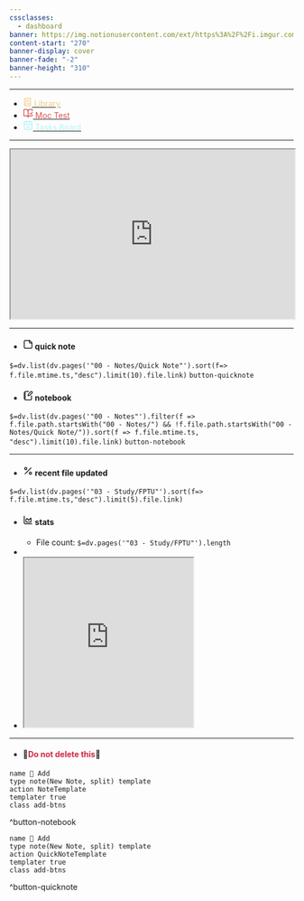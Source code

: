 ```yaml
---
cssclasses:
  - dashboard
banner: https://img.notionusercontent.com/ext/https%3A%2F%2Fi.imgur.com%2FT4TdY8g.gif/size/?exp=1738655907&sig=wP_5QuxzKRZ-vPfQHPBPPLIBNX3SVz2qfaIYLxbCoX0
content-start: "270"
banner-display: cover
banner-fade: "-2"
banner-height: "310"
---
```

---
+ [<svg xmlns="http://www.w3.org/2000/svg" color="#f2cb84" width="16" height="16" viewBox="0 0 24 24" fill="none" stroke="currentColor" stroke-width="2" stroke-linecap="round" stroke-linejoin="round" class="lucide lucide-book-text"><path d="M4 19.5v-15A2.5 2.5 0 0 1 6.5 2H19a1 1 0 0 1 1 1v18a1 1 0 0 1-1 1H6.5a1 1 0 0 1 0-5H20"/><path d="M8 11h8"/><path d="M8 7h6"/></svg><span style="color:#f2cb84"> Library</span>](🔖%20Library.md)
+ [<svg xmlns="http://www.w3.org/2000/svg" color="#d85554" width="18" height="18" viewBox="0 0 24 24" fill="none" stroke="currentColor" stroke-width="2" stroke-linecap="round" stroke-linejoin="round" class="lucide lucide-book-open-check"><path d="M12 21V7"/><path d="m16 12 2 2 4-4"/><path d="M22 6V4a1 1 0 0 0-1-1h-5a4 4 0 0 0-4 4 4 4 0 0 0-4-4H3a1 1 0 0 0-1 1v13a1 1 0 0 0 1 1h6a3 3 0 0 1 3 3 3 3 0 0 1 3-3h6a1 1 0 0 0 1-1v-1.3"/></svg><span style="color:#d85554"> Moc Test</span>](03%20-%20Study/FPTU/MOC%20Test)
+  [<svg xmlns="http://www.w3.org/2000/svg" color="#b4f4f6" width="18" height="18" viewBox="0 0 24 24" fill="none" stroke="currentColor" stroke-width="2" stroke-linecap="round" stroke-linejoin="round" class="lucide lucide-calendar-check"><path d="M8 2v4"/><path d="M16 2v4"/><rect width="18" height="18" x="3" y="4" rx="2"/><path d="M3 10h18"/><path d="m9 16 2 2 4-4"/></svg><span style="color:#b4f4f6"> Tasks Board</span>](04%20-%20Tasks%20Board/FPTU%20board)
---
<iframe src="https://flocus.com/online-flip-clock/" width="100%" height="300px"></iframe>

---

+  #### <svg xmlns="http://www.w3.org/2000/svg" width="18" height="18" viewBox="0 0 24 24" fill="none" stroke="currentColor" stroke-width="2" stroke-linecap="round" stroke-linejoin="round" class="lucide lucide-sticky-note"><path d="M16 3H5a2 2 0 0 0-2 2v14a2 2 0 0 0 2 2h14a2 2 0 0 0 2-2V8Z"/><path d="M15 3v4a2 2 0 0 0 2 2h4"/></svg> quick note
`$=dv.list(dv.pages('"00 - Notes/Quick Note"').sort(f=> f.file.mtime.ts,"desc").limit(10).file.link)`
`button-quicknote`
+ #### <svg xmlns="http://www.w3.org/2000/svg" width="18" height="18" viewBox="0 0 24 24" fill="none" stroke="currentColor" stroke-width="2" stroke-linecap="round" stroke-linejoin="round" class="lucide lucide-notebook-pen"><path d="M13.4 2H6a2 2 0 0 0-2 2v16a2 2 0 0 0 2 2h12a2 2 0 0 0 2-2v-7.4"/><path d="M2 6h4"/><path d="M2 10h4"/><path d="M2 14h4"/><path d="M2 18h4"/><path d="M21.378 5.626a1 1 0 1 0-3.004-3.004l-5.01 5.012a2 2 0 0 0-.506.854l-.837 2.87a.5.5 0 0 0 .62.62l2.87-.837a2 2 0 0 0 .854-.506z"/></svg> notebook 
`$=dv.list(dv.pages('"00 - Notes"').filter(f => f.file.path.startsWith("00 - Notes/") && !f.file.path.startsWith("00 - Notes/Quick Note/")).sort(f => f.file.mtime.ts, "desc").limit(10).file.link)`
`button-notebook`

---
+ #### <svg xmlns="http://www.w3.org/2000/svg" width="18" height="18" viewBox="0 0 24 24" fill="none" stroke="currentColor" stroke-width="2" stroke-linecap="round" stroke-linejoin="round" class="lucide lucide-percent"><line x1="19" x2="5" y1="5" y2="19"/><circle cx="6.5" cy="6.5" r="2.5"/><circle cx="17.5" cy="17.5" r="2.5"/></svg> recent file updated
`$=dv.list(dv.pages('"03 - Study/FPTU"').sort(f=> f.file.mtime.ts,"desc").limit(5).file.link)` 

+ #### <svg xmlns="http://www.w3.org/2000/svg" width="18" height="18" viewBox="0 0 24 24" fill="none" stroke="currentColor" stroke-width="2" stroke-linecap="round" stroke-linejoin="round" class="lucide lucide-chart-area"><path d="M3 3v16a2 2 0 0 0 2 2h16"/><path d="M7 11.207a.5.5 0 0 1 .146-.353l2-2a.5.5 0 0 1 .708 0l3.292 3.292a.5.5 0 0 0 .708 0l4.292-4.292a.5.5 0 0 1 .854.353V16a1 1 0 0 1-1 1H8a1 1 0 0 1-1-1z"/></svg> stats
	+ File count: `$=dv.pages('"03 - Study/FPTU"').length` 
+ 
+ <iframe src="https://i.pinimg.com/originals/dd/42/ec/dd42ec4afcd65452b9d17e47cb5fae2a.gif" width="300px" height="300px"></iframe>
---
+ #### 🚨<span style="color:d12544">Do not delete this</span>🚨
```button
name 📝 Add
type note(New Note, split) template
action NoteTemplate
templater true
class add-btns
```
^button-notebook

```button
name 📝 Add
type note(New Note, split) template
action QuickNoteTemplate
templater true
class add-btns
```
^button-quicknote